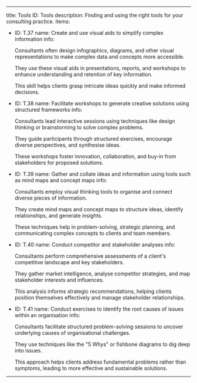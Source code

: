 ---

title: Tools
ID: Tools
description: Finding and using the right tools for your consulting practice. 
items:
- ID: T.37
  name: Create and use visual aids to simplify complex information
  info: <p>Consultants often design infographics, diagrams, and other visual representations to make complex data and concepts more accessible.</p><p>They use these visual aids in presentations, reports, and workshops to enhance understanding and retention of key information.</p><p>This skill helps clients grasp intricate ideas quickly and make informed decisions.</p>

- ID: T.38
  name: Facilitate workshops to generate creative solutions using structured frameworks
  info: <p>Consultants lead interactive sessions using techniques like design thinking or brainstorming to solve complex problems.</p><p>They guide participants through structured exercises, encourage diverse perspectives, and synthesise ideas.</p><p>These workshops foster innovation, collaboration, and buy-in from stakeholders for proposed solutions.</p>

- ID: T.39
  name: Gather and collate ideas and information using tools such as mind maps and concept maps
  info: <p>Consultants employ visual thinking tools to organise and connect diverse pieces of information.</p><p>They create mind maps and concept maps to structure ideas, identify relationships, and generate insights.</p><p>These techniques help in problem-solving, strategic planning, and communicating complex concepts to clients and team members.</p>

- ID: T.40
  name: Conduct competitor and stakeholder analyses
  info: <p>Consultants perform comprehensive assessments of a client's competitive landscape and key stakeholders.</p><p>They gather market intelligence, analyse competitor strategies, and map stakeholder interests and influences.</p><p>This analysis informs strategic recommendations, helping clients position themselves effectively and manage stakeholder relationships.</p>

- ID: T.41
  name: Conduct exercises to identify the root causes of issues within an organisation
  info: <p>Consultants facilitate structured problem-solving sessions to uncover underlying causes of organisational challenges.</p><p>They use techniques like the "5 Whys" or fishbone diagrams to dig deep into issues.</p><p>This approach helps clients address fundamental problems rather than symptoms, leading to more effective and sustainable solutions.</p>
---